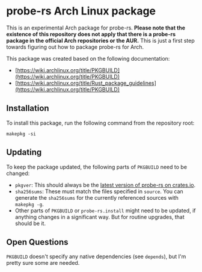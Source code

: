 # probe-rs Arch Linux package

This is an experimental Arch package for probe-rs. **Please note that the existence of this repository does not apply that there is a probe-rs package in the official Arch repositories or the AUR.** This is just a first step towards figuring out how to package probe-rs for Arch.

This package was created based on the following documentation:

- [https://wiki.archlinux.org/title/PKGBUILD](https://wiki.archlinux.org/title/PKGBUILD)
- [https://wiki.archlinux.org/title/Rust_package_guidelines](https://wiki.archlinux.org/title/PKGBUILD)


## Installation

To install this package, run the following command from the repository root:

```
makepkg -si
```


## Updating

To keep the package updated, the following parts of `PKGBUILD` need to be changed:

- `pkgver`: This should always be the [latest version of probe-rs on crates.io](https://crates.io/crates/probe-rs).
- `sha256sums`: These must match the files specified in `source`. You can generate the `sha256sums` for the currently referenced sources with `makepkg -g`.
- Other parts of `PKGBUILD` or `probe-rs.install` might need to be updated, if anything changes in a significant way. But for routine upgrades, that should be it.


## Open Questions

`PKGBUILD` doesn't specify any native dependencies (see `depends`), but I'm pretty sure some are needed.
